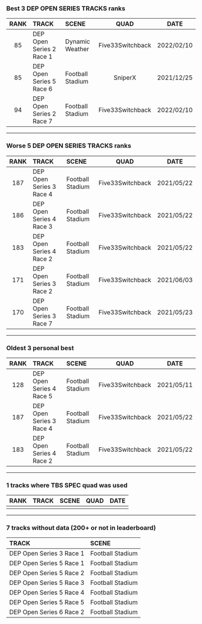 ### Best 3 DEP OPEN SERIES TRACKS ranks
|RANK|TRACK|SCENE|QUAD|DATE|
|:---:|:---|:---|:---:|:---:|
|85|DEP Open Series 2 Race 1|Dynamic Weather|Five33Switchback|2022/02/10|
|85|DEP Open Series 5 Race 6|Football Stadium|SniperX|2021/12/25|
|94|DEP Open Series 2 Race 7|Football Stadium|Five33Switchback|2022/02/10|
---
### Worse 5 DEP OPEN SERIES TRACKS ranks
|RANK|TRACK|SCENE|QUAD|DATE|
|:---:|:---|:---|:---:|:---:|
|187|DEP Open Series 3 Race 4|Football Stadium|Five33Switchback|2021/05/22|
|186|DEP Open Series 4 Race 3|Football Stadium|Five33Switchback|2021/05/22|
|183|DEP Open Series 4 Race 2|Football Stadium|Five33Switchback|2021/05/22|
|171|DEP Open Series 3 Race 2|Football Stadium|Five33Switchback|2021/06/03|
|170|DEP Open Series 3 Race 7|Football Stadium|Five33Switchback|2021/05/23|
---
### Oldest 3 personal best
|RANK|TRACK|SCENE|QUAD|DATE|
|:---:|:---|:---|:---:|:---:|
|128|DEP Open Series 4 Race 5|Football Stadium|Five33Switchback|2021/05/11|
|187|DEP Open Series 3 Race 4|Football Stadium|Five33Switchback|2021/05/22|
|183|DEP Open Series 4 Race 2|Football Stadium|Five33Switchback|2021/05/22|
---
### 1 tracks where TBS SPEC quad was used
|RANK|TRACK|SCENE|QUAD|DATE|
|:---:|:---|:---|:---:|:---:|
||||||
---
### 7 tracks without data (200+ or not in leaderboard)
|TRACK|SCENE|
|:---|:---|
|DEP Open Series 3 Race 1|Football Stadium|
|DEP Open Series 5 Race 1|Football Stadium|
|DEP Open Series 5 Race 2|Football Stadium|
|DEP Open Series 5 Race 3|Football Stadium|
|DEP Open Series 5 Race 4|Football Stadium|
|DEP Open Series 5 Race 5|Football Stadium|
|DEP Open Series 6 Race 2|Football Stadium|
